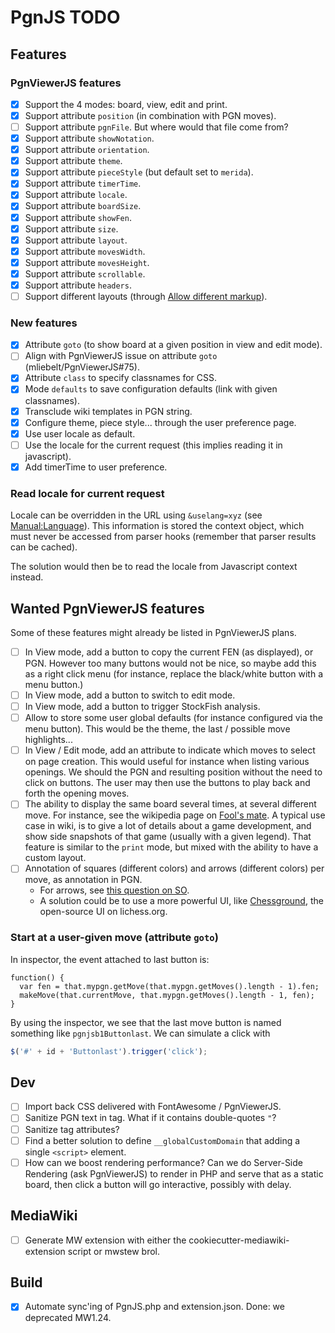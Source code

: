 # PgnJS TODO

## Features

### PgnViewerJS features
* [X] Support the 4 modes: board, view, edit and print.
* [X] Support attribute `position` (in combination with PGN moves).
* [ ] Support attribute `pgnFile`. But where would that file come from?
* [X] Support attribute `showNotation`.
* [X] Support attribute `orientation`.
* [X] Support attribute `theme`.
* [X] Support attribute `pieceStyle` (but default set to `merida`).
* [X] Support attribute `timerTime`.
* [X] Support attribute `locale`.
* [X] Support attribute `boardSize`.
* [X] Support attribute `showFen`.
* [X] Support attribute `size`.
* [X] Support attribute `layout`.
* [X] Support attribute `movesWidth`.
* [X] Support attribute `movesHeight`.
* [X] Support attribute `scrollable`.
* [X] Support attribute `headers`.
* [ ] Support different layouts (through 
[Allow different markup](http://mliebelt.github.io/PgnViewerJS/docu/examples.html#1217)).

### New features
* [X] Attribute `goto` (to show board at a given position in view and edit mode).
* [ ] Align with PgnViewerJS issue on attribute `goto` (mliebelt/PgnViewerJS#75).
* [X] Attribute `class` to specify classnames for CSS.
* [X] Mode `defaults` to save configuration defaults (link with given classnames).
* [X] Transclude wiki templates in PGN string.
* [X] Configure theme, piece style... through the user preference page.
* [X] Use user locale as default.
* [ ] Use the locale for the current request (this implies reading it in javascript).
* [X] Add timerTime to user preference.

### Read locale for current request
Locale can be overridden in the URL using `&uselang=xyz` (see
[Manual:Language](https://www.mediawiki.org/wiki/Manual:Language)). This information is stored the
context object, which must never be accessed from parser hooks (remember that parser results can be
cached).

The solution would then be to read the locale from Javascript context instead.

## Wanted PgnViewerJS features

Some of these features might already be listed in PgnViewerJS plans.

* [ ] In View mode, add a button to copy the current FEN (as displayed), or PGN. However too many buttons
  would not be nice, so maybe add this as a right click menu (for instance, replace the black/white
  button with a menu button.)
* [ ] In View mode, add a button to switch to edit mode.
* [ ] In View mode, add a button to trigger StockFish analysis.
* [ ] Allow to store some user global defaults (for instance configured via the menu button). This would
  be the theme, the last / possible move highlights...
* [ ] In View / Edit mode, add an attribute to indicate which moves to select on page creation. This
  would useful for instance when listing various openings. We should the PGN and resulting position
  without the need to click on buttons. The user may then use the buttons to play back and forth the
  opening moves.
* [ ] The ability to display the same board several times, at several different move. For instance, see
  the wikipedia page on [Fool's mate](https://en.wikipedia.org/wiki/Fool%27s_mate). A typical use case in
  wiki, is to give a lot of details about a game development, and show side snapshots of that game
  (usually with a given legend). That feature is similar to the `print` mode, but mixed with the ability
  to have a custom layout.
* [ ] Annotation of squares (different colors) and arrows (different colors) per move, as annotation in
  PGN.
  * For arrows, see [this question on SO](https://stackoverflow.com/questions/25527902/drawing-arrows-on-a-chess-board-in-javascript).
  * A solution could be to use a more powerful UI, like [Chessground](https://github.com/ornicar/chessground),
    the open-source UI on lichess.org.

### Start at a user-given move (attribute `goto`)
In inspector, the event attached to last button is:
```
function() {
  var fen = that.mypgn.getMove(that.mypgn.getMoves().length - 1).fen;
  makeMove(that.currentMove, that.mypgn.getMoves().length - 1, fen);
}
```
By using the inspector, we see that the last move button is named something like `pgnjsb1Buttonlast`. We
can simulate a click with
```javascript
$('#' + id + 'Buttonlast').trigger('click');
```

## Dev

* [ ] Import back CSS delivered with FontAwesome / PgnViewerJS.
* [ ] Sanitize PGN text in <pgn> tag. What if it contains double-quotes `"`?
* [ ] Sanitize <pgn> tag attributes?
* [ ] Find a better solution to define `__globalCustomDomain` that adding a single `<script>` element.
* [ ] How can we boost rendering performance? Can we do Server-Side Rendering (ask PgnViewerJS) to render
  in PHP and serve that as a static board, then click a button will go interactive, possibly with delay.

## MediaWiki

* [ ] Generate MW extension with either the cookiecutter-mediawiki-extension script or mwstew brol.

## Build

* [X] Automate sync'ing of PgnJS.php and extension.json. Done: we deprecated MW1.24.

[//]: # ( vim: set tw=105: )
